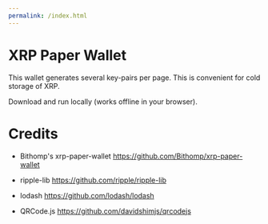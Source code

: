 ```yaml
---
permalink: /index.html
---
```


# XRP Paper Wallet
This wallet generates several key-pairs per page. This is convenient for cold storage of XRP.

Download and run locally (works offline in your browser).

# Credits

- Bithomp's xrp-paper-wallet https://github.com/Bithomp/xrp-paper-wallet

- ripple-lib
https://github.com/ripple/ripple-lib

- lodash
https://github.com/lodash/lodash

- QRCode.js
https://github.com/davidshimjs/qrcodejs